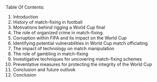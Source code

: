 Table Of Contents:

1. Introduction
2. History of match-fixing in football
3. Motivations behind rigging a World Cup final
4. The role of organized crime in match-fixing
5. Corruption within FIFA and its impact on the World Cup
6. Identifying potential vulnerabilities in World Cup match officiating
7. The impact of technology on match manipulation
8. The role of gambling in match-fixing
9. Investigative techniques for uncovering match-fixing schemes
10. Preventative measures for protecting the integrity of the World Cup
11. Conclusion and future outlook
12. Conclusion